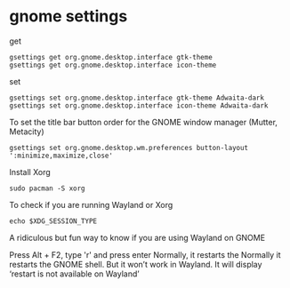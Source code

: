 # gnome settings

get
```
gsettings get org.gnome.desktop.interface gtk-theme
gsettings get org.gnome.desktop.interface icon-theme
```

set 
```
gsettings set org.gnome.desktop.interface gtk-theme Adwaita-dark
gsettings set org.gnome.desktop.interface icon-theme Adwaita-dark
```

To set the title bar button order for the GNOME window manager (Mutter, Metacity)
```
gsettings set org.gnome.desktop.wm.preferences button-layout ':minimize,maximize,close'
```

Install Xorg
```
sudo pacman -S xorg
```
To check if you are running Wayland or Xorg
```
echo $XDG_SESSION_TYPE
```

A ridiculous but fun way to know if you are using Wayland on GNOME

Press Alt + F2, type 'r' and press enter
Normally, it restarts the Normally it restarts the GNOME shell.
But it won’t work in Wayland. It will display ‘restart is not available on Wayland’
